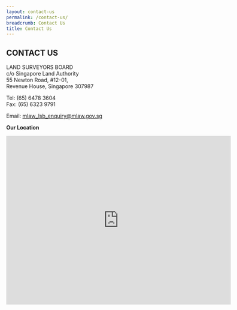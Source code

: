 ```yaml
---
layout: contact-us
permalink: /contact-us/
breadcrumb: Contact Us
title: Contact Us
---
```


CONTACT US
---

LAND SURVEYORS BOARD<br>
c/o Singapore Land Authority<br>
55 Newton Road, #12-01,<br>
Revenue House, Singapore 307987<br>

Tel: (65) 6478 3604<br>
Fax: (65) 6323 9791<br>

Email: mlaw_lsb_enquiry@mlaw.gov.sg<br>

**Our Location**

<iframe src="https://www.google.com/maps/embed?pb=!1m18!1m12!1m3!1d3988.760310105878!2d103.83995191389813!3d1.319518862041802!2m3!1f0!2f0!3f0!3m2!1i1024!2i768!4f13.1!3m3!1m2!1s0x31da19e7aa79e175%3A0x1423374becf8890f!2sRevenue%20House!5e0!3m2!1sen!2ssg!4v1568687817017!5m2!1sen!2ssg" width="600" height="450" frameborder="0" style="border:0;" allowfullscreen=""></iframe>
